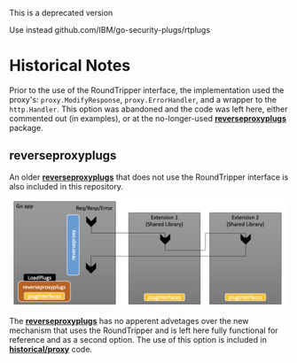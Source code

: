 
This is a deprecated version

Use instead github.com/IBM/go-security-plugs/rtplugs

# Historical Notes
Prior to the use of the RoundTripper interface, the implementation used the proxy's: `proxy.ModifyResponse`, `proxy.ErrorHandler`, and a wrapper to the `http.Handler`. This option was abandoned and the code was left here, either commented out (in examples), or at the no-longer-used [**reverseproxyplugs**](https://github.com/IBM/go-security-plugs/tree/main/historical/reverseproxyplugs)  package.
    
## reverseproxyplugs

An older [**reverseproxyplugs**](https://github.com/IBM/go-security-plugs/tree/main/historical/reverseproxyplugs) that does not use the RoundTripper interface is also included in this repository. 

<p align="center">
    <img src="https://github.com/IBM/go-security-plugs/blob/main/historical/reverseproxyplugs.png" width="700"  />
</p>

The [**reverseproxyplugs**](https://github.com/IBM/go-security-plugs/tree/main/reverseproxyplugs) has no apperent advetages over the new mechanism that uses the RoundTripper and is left here fully functional for reference and as a second option. The use of this option is included in [**historical/proxy**](https://github.com/IBM/go-security-plugs/tree/historical/proxy.go) code. 

   


    

